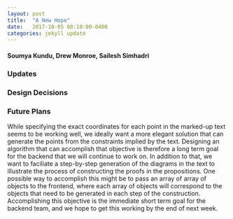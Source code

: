 ```yaml
---
layout: post
title:  "A New Hope"
date:   2017-10-05 00:10:00-0400
categories: jekyll update
---
```

#### Soumya Kundu, Drew Monroe, Sailesh Simhadri

### Updates

### Design Decisions

### Future Plans
While specifying the exact coordinates for each point in the marked-up text seems to be working well, we ideally want a more elegant solution that can generate the points from the constraints implied by the text. Designing an algorithm that can accomplish that objective is therefore a long term goal for the backend that we will continue to work on. In addition to that, we want to faciliate a step-by-step generation of the diagrams in the text to illustrate the process of constructing the proofs in the propositions. One possible way to accomplish this might be to pass an array of array of objects to the frontend, where each array of objects will correspond to the objects that need to be generated in each step of the construction. Accomplishing this objective is the immediate short term goal for the backend team, and we hope to get this working by the end of next week.
